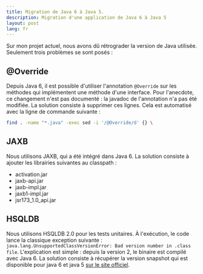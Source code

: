 ```yaml
---
title: Migration de Java 6 à Java 5.
description: Migration d'une application de Java 6 à Java 5
layout: post
lang: fr
---
```

Sur mon projet actuel, nous avons dû rétrograder la version de Java utilisée. Seulement trois
problèmes se sont posés :

## @Override

Depuis Java 6, il est possible d'utiliser l'annotation `@Override` sur les méthodes qui implémentent
une méthode d'une interface. Pour l'anecdote, ce changement n'est pas documenté : la javadoc de
l'annotation n'a pas été modifiée. La solution consiste à supprimer ces lignes. Cela est automatisé
avec la ligne de commande suivante :

```sh
find . -name "*.java" -exec sed -i '/@Override/d' {} \
```

## JAXB

Nous utilisons JAXB, qui a été intégré dans Java 6. La solution consiste à ajouter les librairies
suivantes au classpath :

-   activation.jar
-   jaxb-api.jar
-   jaxb-impl.jar
-   jaxb1-impl.jar
-   jsr173\_1.0\_api.jar

## HSQLDB

Nous utilisons HSQLDB 2.0 pour les tests unitaires. À l'exécution, le code lance la classique
exception suivante : `java.lang.UnsupportedClassVersionError: Bad version number in .class file`.
L'explication est simple : depuis la version 2, le binaire est compilé avec Java 6. La solution
consiste à récupérer la version snapshot qui est disponible pour java 6 et java 5 [sur le site
officiel](http://hsqldb.org/support/index.html).
